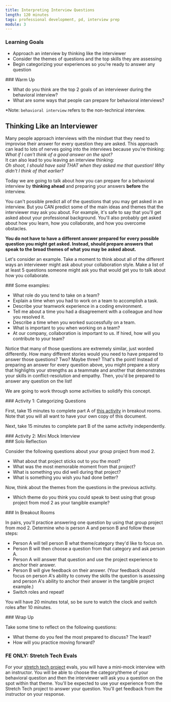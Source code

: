 ```yaml
---
title: Interpreting Interview Questions
length: 120 minutes
tags: professional development, pd, interview prep
module: 3
---
```


### Learning Goals

* Approach an interview by thinking like the interviewer
* Consider the themes of questions and the top skills they are assessing
* Begin categorizing your experiences so you’re ready to answer any question

<section class="call-to-action">
### Warm Up

- What do you think are the top 2 goals of an interviewer during the behavioral interview?
- What are some ways that people can prepare for behavioral interviews?

*Note: `behavioral interview` refers to the non-technical interview.
</section>

## Thinking Like an Interviewer

Many people approach interviews with the mindset that they need to improvise their answer for every question they are asked. This approach can lead to lots of nerves going into the interviews because you're thinking:  
*What if I can't think of a good answer on the spot?*  
It can also lead to you leaving an interview thinking:  
*Oh shoot, I should have said THAT when they asked me that question! Why didn't I think of that earlier?*  

Today we are going to talk about how you can prepare for a behavioral interview by **thinking ahead** and preparing your answers **before** the interview.  

You can't possible predict all of the questions that you may get asked in an interview. But you CAN predict some of the main ideas and themes that the interviewer may ask you about. For example, it's safe to say that you'll get asked about your professional background. You'll also probably get asked about how you learn, how you collaborate, and how you overcome obstacles.  

**You do not have to have a different answer prepared for every possible question you might get asked. Instead, should prepare answers that speak to the broad themes of what you may be asked about.**

Let's consider an example. Take a moment to think about all of the different ways an interviewer might ask about your collaboration style. Make a list of at least 5 questions someone might ask you that would get you to talk about how you collaborate.  

<section class="answer">
### Some examples:

- What role do you tend to take on a team?
- Explain a time when you had to work on a team to accomplish a task.
- Describe your teamwork experience in a coding environment.
- Tell me about a time you had a disagreement with a colleague and how you resolved it.
- Describe a time when you worked successfully on a team.
- What is important to you when working on a team?
- At our company, collaboration is important to us. If hired, how will you contribute to your team?
</section>

Notice that many of those questions are extremely similar, just worded differently. How many different stories would you need to have prepared to answer those questions? Two? Maybe three? That's the point! Instead of preparing an answer for every question above, you might prepare a story that highlights your strengths as a teammate and another that demonstrates your skills in conflict-resolution and empathy. Then, you'd be prepared to answer any question on the list!

We are going to work through some activities to solidify this concept.

<section class="call-to-action">
### Activity 1: Categorizing Questions

First, take 15 minutes to complete part A of [this activity](https://docs.google.com/spreadsheets/d/1UzP9XHcbKWSSG7S49VPCcJyijd9u6FwrJGdaYgI4Z20/edit?usp=sharing) in breakout rooms. Note that you will all want to have your own copy of this document.

Next, take 15 minutes to complete part B of the same activity independently.
</section>

<section class="call-to-action">
### Activity 2: Mini Mock Interview

<section class="answer">
### Solo Reflection  

Consider the following questions about your group project from mod 2.
- What about that project sticks out to you the most?
- What was the most memorable moment from that project?
- What is something you did well during that project?
- What is something you wish you had done better?

Now, think about the themes from the questions in the previous activity.
- Which theme do you think you could speak to best using that group project from mod 2 as your tangible example?
</section>

<section class="answer">
### In Breakout Rooms

In pairs, you'll practice answering one question by using that group project from mod 2. Determine who is person A and person B and follow these steps:

- Person A will tell person B what theme/category they'd like to focus on.
- Person B will then choose a question from that category and ask person A.
- Person A will answer that question and use the project experience to anchor their answer.
- Person B will give feedback on their answer. (Your feedback should focus on person A's ability to convey the skills the question is assessing and person A's ability to anchor their answer in the tangible project example.)
- Switch roles and repeat!

You will have 20 minutes total, so be sure to watch the clock and switch roles after 10 minutes.
</section>

</section>

<section class="call-to-action">
### Wrap Up

Take some time to reflect on the following questions:
- What theme do you feel the most prepared to discuss? The least?
- How will you practice moving forward?
</section>

### FE ONLY: Stretch Tech Evals

For your [stretch tech project](https://frontend.turing.edu/projects/module-3/stretch.html) evals, you will have a mini-mock interview with an instructor. You will be able to choose the category/theme of your behavioral question and then the interviewer will ask you a question on the spot within that theme. You'll be expected to use your experience from the Stretch Tech project to answer your question. You'll get feedback from the instructor on your response.
